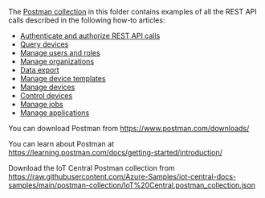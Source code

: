The [Postman collection](https://raw.githubusercontent.com/Azure-Samples/iot-central-docs-samples/main/postman-collection/IoT%20Central.postman_collection.json) in this folder contains examples of all the REST API calls described in the following how-to articles:

- [Authenticate and authorize REST API calls](https://docs.microsoft.com/azure/iot-central/core/howto-authorize-rest-api)
- [Query devices](https://docs.microsoft.com/azure/iot-central/core/howto-query-with-rest-api)
- [Manage users and roles](https://docs.microsoft.com/azure/iot-central/core/howto-manage-users-roles-with-rest-api)
- [Manage organizations](https://docs.microsoft.com/azure/iot-central/core/howto-manage-organizations-with-rest-api)
- [Data export](https://docs.microsoft.com/azure/iot-central/core/howto-manage-data-export-with-rest-api)
- [Manage device templates](https://docs.microsoft.com/azure/iot-central/core/howto-manage-device-templates-with-rest-api)
- [Manage devices](https://docs.microsoft.com/azure/iot-central/core/howto-manage-devices-with-rest-api)
- [Control devices](https://docs.microsoft.com/azure/iot-central/core/howto-control-devices-with-rest-api)
- [Manage jobs](https://docs.microsoft.com/azure/iot-central/core/howto-manage-jobs-with-rest-api)
- [Manage applications](https://docs.microsoft.com/azure/iot-central/core/howto-manage-iot-central-with-rest-api)

You can download Postman from https://www.postman.com/downloads/

You can learn about Postman at https://learning.postman.com/docs/getting-started/introduction/

Download the IoT Central Postman collection from https://raw.githubusercontent.com/Azure-Samples/iot-central-docs-samples/main/postman-collection/IoT%20Central.postman_collection.json